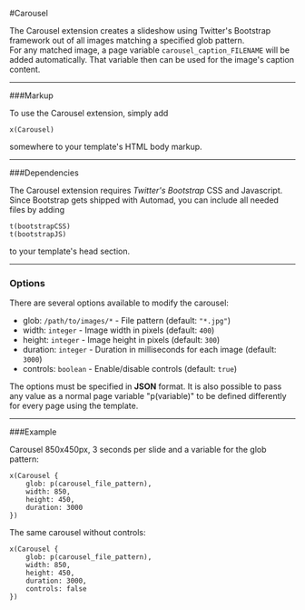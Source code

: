 #Carousel

The Carousel extension creates a slideshow using Twitter's Bootstrap framework out of all images matching a specified glob pattern.    
For any matched image, a page variable `carousel_caption_FILENAME` will be added automatically. That variable then can be used for the image's caption content.

---

###Markup

To use the Carousel extension, simply add 

	x(Carousel)
	
somewhere to your template's HTML body markup.

---

###Dependencies

The Carousel extension requires *Twitter's Bootstrap* CSS and Javascript.
Since Bootstrap gets shipped with Automad, you can include all needed files by adding

	t(bootstrapCSS)
	t(bootstrapJS)
	
to your template's head section.

---

### Options

There are several options available to modify the carousel:

- glob: `/path/to/images/*` - File pattern (default: `"*.jpg"`)
- width: `integer` - Image width in pixels (default: `400`)
- height: `integer` - Image height in pixels (default: `300`)
- duration: `integer` - Duration in milliseconds for each image (default: `3000`)
- controls: `boolean` - Enable/disable controls (default: `true`)

The options must be specified in **JSON** format. 
It is also possible to pass any value as a normal page variable "p(variable)" to be defined differently for every page using the template.

---

###Example

Carousel 850x450px, 3 seconds per slide and a variable for the glob pattern:

	x(Carousel {
		glob: p(carousel_file_pattern), 
		width: 850, 
		height: 450, 
		duration: 3000
	}) 

The same carousel without controls:

	x(Carousel {
		glob: p(carousel_file_pattern), 
		width: 850, 
		height: 450, 
		duration: 3000,
		controls: false
	}) 



